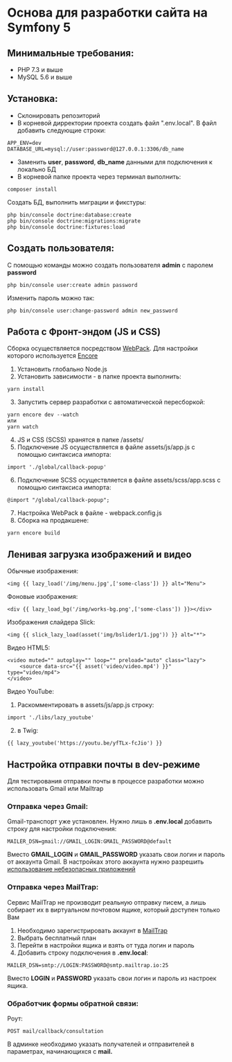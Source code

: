 # Основа для разработки сайта на Symfony 5
## Минимальные требования:
- PHP 7.3  и выше
- MySQL 5.6 и выше

## Установка:

- Склонировать репозиторий
- В корневой дирректории проекта создать файл ".env.local". В файл добавить следующие строки:
```
APP_ENV=dev
DATABASE_URL=mysql://user:password@127.0.0.1:3306/db_name
```
- Заменить **user**, **password**, **db_name** данными для подключения к локально БД
- В корневой папке проекта через терминал выполнить:
```
composer install
```
Создать БД, выполнить миграции и фикстуры:
```
php bin/console doctrine:database:create
php bin/console doctrine:migrations:migrate
php bin/console doctrine:fixtures:load
```
## Создать пользователя:
С помощью команды можно создать пользователя **admin** с паролем **password**
```
php bin/console user:create admin password
```
Изменить пароль можно так:
```
php bin/console user:change-password admin new_password
```
## Работа с Фронт-эндом (JS и CSS)
Сборка осуществляется посредством [WebPack](https://webpack.js.org/). Для настройки которого используется [Encore](https://symfony.com/doc/current/frontend.html)
1. Установить глобально Node.js
2. Установить зависимости - в папке проекта выполнить:
```
yarn install
```
3. Запустить сервер разработки с автоматической пересборкой:
```
yarn encore dev --watch
или
yarn watch
```
4. JS и CSS (SCSS) хранятся в папке /assets/
5. Подключение JS осуществляется в файле assets/js/app.js с помощью синтаксиса импорта:
```
import './global/callback-popup'
```
6. Подключение SCSS осуществляется в файле assets/scss/app.scss с помощью синтаксиса импорта:
```
@import "/global/callback-popup";
```
7. Настройка WebPack в файле - webpack.config.js
8. Сборка на продакшене:
```
yarn encore build
```

## Ленивая загрузка изображений и видео
Обычные изображения:
```
<img {{ lazy_load('/img/menu.jpg',['some-class']) }} alt="Menu">
```
Фоновые изображения:
```
<div {{ lazy_load_bg('/img/works-bg.png',['some-class']) }}></div>
```
Изображения слайдера Slick:
```
<img {{ slick_lazy_load(asset('img/bslider1/1.jpg')) }} alt="*">
```
Видео HTML5:
```
<video muted="" autoplay="" loop="" preload="auto" class="lazy">
    <source data-src="{{ asset('video/video.mp4') }}" type="video/mp4">
</video>
```
Видео YouTube:
1. Раскомментировать в assets/js/app.js строку:
```
import './libs/lazy_youtube'
```
2. в Twig:
```
{{ lazy_youtube('https://youtu.be/yfTLx-fcJio') }}
```

## Настройка отправки почты в dev-режиме
Для тестирования отправки почты в процессе разработки можно использовать Gmail или Mailtrap
### Отправка через Gmail:
Gmail-транспорт уже установлен. Нужно лишь в **.env.local** добавить строку для настройки подключения:
```
MAILER_DSN=gmail://GMAIL_LOGIN:GMAIL_PASSWORD@default
```
Вместо **GMAIL_LOGIN** и **GMAIL_PASSWORD** указать свои логин и пароль от аккаунта Gmail. В настройках этого аккаунта нужно разрешить [использование небезопасных приложений](https://myaccount.google.com/lesssecureapps)
### Отправка через MailTrap:
Сервис MailTrap не производит реальную отправку писем, а лишь собирает их в виртуальном почтовом ящике, который доступен только Вам
1. Необходимо зарегистрировать аккаунт в [MailTrap](https://mailtrap.io)
2. Выбрать бесплатный план
3. Перейти в настройки ящика и взять от туда логин и пароль
4. Добавить строку подключения в **.env.local**:
```
MAILER_DSN=smtp://LOGIN:PASSWORD@smtp.mailtrap.io:25
```
Вместо **LOGIN** и **PASSWORD** указать свои логин и пароль из настроек ящика.
### Обработчик формы обратной связи:
Роут:
```
POST mail/callback/consultation
```
В админке необходимо указать получателей и отправителей в параметрах, начинающихся с **mail.**

